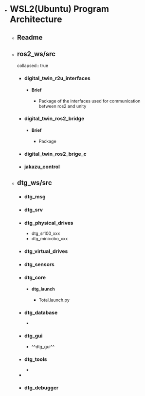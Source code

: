 - # WSL2(Ubuntu) Program Architecture
	- ## Readme
	- ## ros2_ws/src
	  collapsed:: true
		- ### digital_twin_r2u_interfaces
			- #### Brief
				- Package of the interfaces used for communication between ros2 and unity
		- ### digital_twin_ros2_bridge
			- #### Brief
				- Package
		- ### digital_twin_ros2_brige_c
		- ### jakazu_control
	- ## dtg_ws/src
		- ### dtg_msg
		- ### dtg_srv
		- ### dtg_physical_drives
			- dtg_sr100_xxx
			- dtg_minicobo_xxx
		- ### dtg_virtual_drives
		- ### dtg_sensors
		- ### dtg_core
			- #### dtg_launch
				- Total.launch.py
		- ### dtg_database
			-
		- ### dtg_gui
			- ^^dtg_gui^^
		- ### dtg_tools
			-
		-
		- ### dtg_debugger
